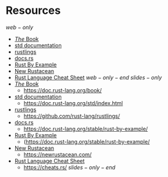 # Resources
$web-only$
* [*The* Book](https://doc.rust-lang.org/book/)
* [std documentation](https://doc.rust-lang.org/std/index.html)
* [rustlings](https://github.com/rust-lang/rustlings/)
* [docs.rs](https://docs.rs)
* [Rust By Example](https://doc.rust-lang.org/stable/rust-by-example/)
* [New Rustacean](https://newrustacean.com/)
* [Rust Language Cheat Sheet](https://cheats.rs/)
$web-only-end$
$slides-only$
* [*The* Book](https://doc.rust-lang.org/book/)
  * https://doc.rust-lang.org/book/
* [std documentation](https://doc.rust-lang.org/std/index.html)
  * https://doc.rust-lang.org/std/index.html
* [rustlings](https://github.com/rust-lang/rustlings/)
  * https://github.com/rust-lang/rustlings/
* [docs.rs](https://docs.rs)
  * https://doc.rust-lang.org/stable/rust-by-example/
* [Rust By Example](https://doc.rust-lang.org/stable/rust-by-example/)
  * (https://doc.rust-lang.org/stable/rust-by-example/
* [New Rustacean](https://newrustacean.com/)
  * https://newrustacean.com/
* [Rust Language Cheat Sheet](https://cheats.rs/)
  * https://cheats.rs/
$slides-only-end$